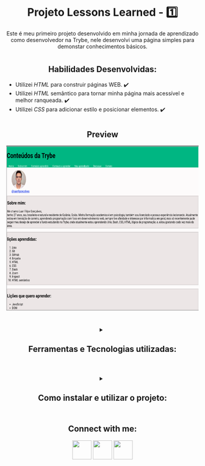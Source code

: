 <!-- Introdução -->
## <h1 align="center"> Projeto Lessons Learned  - :one: </h1>

<p align="center">
Este é meu primeiro projeto desenvolvido em minha jornada de aprendizado como desenvolvedor na Trybe,
nele desenvolvi uma página simples para demonstar conhecimentos básicos.
</p>

#

## <h2 align="center"> Habilidades Desenvolvidas: </h2>

* Utilizei _HTML_ para construir páginas WEB. :heavy_check_mark:
* Utilizei _HTML_ semântico para tornar minha página mais acessível e melhor ranqueada. :heavy_check_mark:
* Utilizei _CSS_ para adicionar estilo e posicionar elementos. :heavy_check_mark:

#

## <h2 align="center"> Preview </h2>

<div align="center">
  <img src="./imgs/preview.png" width="768px" height="432px" alt="Preview"/>
</div>

#

<!-- Ferramentas utilizadas -->
<details align="center">
  <summary>
	  <h2>Ferramentas e Tecnologias utilizadas:</h2>
	</summary>

  <div align="center">

  | Linguagens              | Tecnologias             |
  | :---------------------- | :---------------------- |
  | JavaScript              | HTML                    |
  | .                       | CSS                     |
  | .                       | Git                     |

  </div>

</details>

#

<!-- Instalação e utilização -->
<details align="center">
  <summary>
    <h2>Como instalar e utilizar o projeto:</h2>
  </summary>

<details align="center">
  <summary>
    <h3>Especificações Tecnicas:</h3>
  </summary>

  * Git - <i style="color:grey"> `git -v` informará a versão em uso.</i>

  #

  </details>

  1. Faça a clonagem do projeto - <i style="color:grey">O projeto não utiliza nenhuma dependência externa.</i>
  > `git clone git@github.com:luanfgoncalves/project-lessons-learned.git`
  1. Abra o arquivo Index.html - <i style="color:grey">Localizado na raíz do projeto.</i>


</details>

#

<!-- Instalação e utilização -->
## <h2 align="center"> Connect with me: </h2>

<div align="center">
  <a href="https://instagram.com/luanfgoncalves" target="_blank"><img src="https://cdn-icons-png.flaticon.com/512/3955/3955024.png" width="50px" height="50px" target="_blank"></a>
  <a href = "mailto:luanfgoncalves@outlook.com"><img src="https://cdn-icons-png.flaticon.com/512/906/906312.png" width="50px" height="50px" target="_blank"></a>
  <a href="https://www.linkedin.com/in/luanfgoncalves/" target="_blank"><img src="https://cdn-icons-png.flaticon.com/512/4494/4494498.png" width="50px" height="50px" target="_blank"></a> 
</div>
